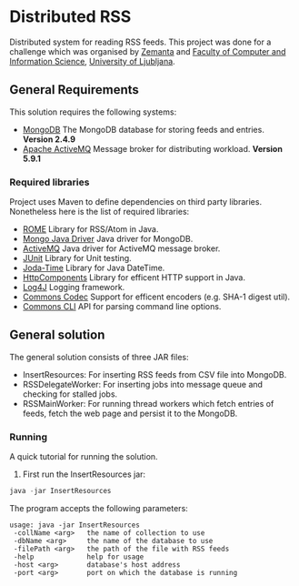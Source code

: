 # Distributed RSS
Distributed system for reading RSS feeds. This project was done for a challenge which was organised by [Zemanta](http://www.zemanta.com) and [Faculty of Computer and Information Science](http://www.fri.uni-lj.si/en/), [University of Ljubljana](http://www.uni-lj.si/eng/). 

## General Requirements
This solution requires the following systems:

* [MongoDB](http://www.mongodb.org/)
 The MongoDB database for storing feeds and entries. **Version 2.4.9**
* [Apache ActiveMQ](http://activemq.apache.org/)
 Message broker for distributing workload. **Version 5.9.1**

### Required libraries
Project uses Maven to define dependencies on third party libraries. Nonetheless here is the list of required libraries:

* [ROME](http://rometools.github.io/rome/)
Library for RSS/Atom in Java.
* [Mongo Java Driver](http://docs.mongodb.org/ecosystem/drivers/java/)
Java driver for MongoDB.
* [ActiveMQ](http://activemq.apache.org/)
Java driver for ActiveMQ message broker.
* [JUnit](http://junit.org/)
Library for Unit testing.
* [Joda-Time](http://www.joda.org/joda-time/)
Library for Java DateTime.
* [HttpComponents](http://hc.apache.org/httpcomponents-client-ga/)
Library for efficent HTTP support in Java.
* [Log4J](http://logging.apache.org/log4j/2.x/)
Logging framework.
* [Commons Codec](http://commons.apache.org/proper/commons-codec/)
Support for efficent encoders (e.g. SHA-1 digest util).
* [Commons CLI](http://commons.apache.org/proper/commons-cli/)
API for parsing command line options.

## General solution
The general solution consists of three JAR files:
* InsertResources: For inserting RSS feeds from CSV file into MongoDB.
* RSSDelegateWorker: For inserting jobs into message queue and checking for stalled jobs.
* RSSMainWorker: For running thread workers which fetch entries of feeds, fetch the web page and persist it to the MongoDB.

### Running
A quick tutorial for running the solution.

1. First run the InsertResources jar:
```java
java -jar InsertResources
```

The program accepts the following parameters:
```
usage: java -jar InsertResources
 -collName <arg>   the name of collection to use
 -dbName <arg>     the name of the database to use
 -filePath <arg>   the path of the file with RSS feeds
 -help             help for usage
 -host <arg>       database's host address
 -port <arg>       port on which the database is running
```


